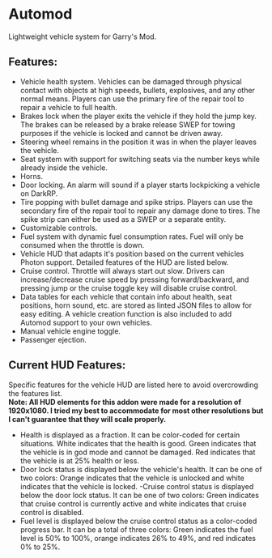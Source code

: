 # Automod
Lightweight vehicle system for Garry's Mod.

## Features:
- Vehicle health system. Vehicles can be damaged through physical contact with objects at high speeds, bullets, explosives, and any other normal means. Players can use the primary fire of the repair tool to repair a vehicle to full health.
- Brakes lock when the player exits the vehicle if they hold the jump key. The brakes can be released by a brake release SWEP for towing purposes if the vehicle is locked and cannot be driven away.
- Steering wheel remains in the position it was in when the player leaves the vehicle.
- Seat system with support for switching seats via the number keys while already inside the vehicle.
- Horns.
- Door locking. An alarm will sound if a player starts lockpicking a vehicle on DarkRP.
- Tire popping with bullet damage and spike strips. Players can use the secondary fire of the repair tool to repair any damage done to tires. The spike strip can either be used as a SWEP or a separate entity.
- Customizable controls.
- Fuel system with dynamic fuel consumption rates. Fuel will only be consumed when the throttle is down.
- Vehicle HUD that adapts it's position based on the current vehicles Photon support. Detailed features of the HUD are listed below.
- Cruise control. Throttle will always start out slow. Drivers can increase/decrease cruise speed by pressing forward/backward, and pressing jump or the cruise toggle key will disable cruise control.
- Data tables for each vehicle that contain info about health, seat positions, horn sound, etc. are stored as linted JSON files to allow for easy editing. A vehicle creation function is also included to add Automod support to your own vehicles.
- Manual vehicle engine toggle.
- Passenger ejection.

## Current HUD Features:
Specific features for the vehicle HUD are listed here to avoid overcrowding the features list.
<br>
__Note: All HUD elements for this addon were made for a resolution of 1920x1080. I tried my best to accommodate for most other resolutions but I can't guarantee that they will scale properly.__

- Health is displayed as a fraction. It can be color-coded for certain situations. White indicates that the health is good. Green indicates that the vehicle is in god mode and cannot be damaged. Red indicates that the vehicle is at 25% health or less.
- Door lock status is displayed below the vehicle's health. It can be one of two colors: Orange indicates that the vehicle is unlocked and white indicates that the vehicle is locked.
 -Cruise control status is displayed below the door lock status. It can be one of two colors: Green indicates that cruise control is currently active and white indicates that cruise control is disabled.
- Fuel level is displayed below the cruise control status as a color-coded progress bar. It can be a total of three colors: Green indicates the fuel level is 50% to 100%, orange indicates 26% to 49%, and red indicates 0% to 25%.